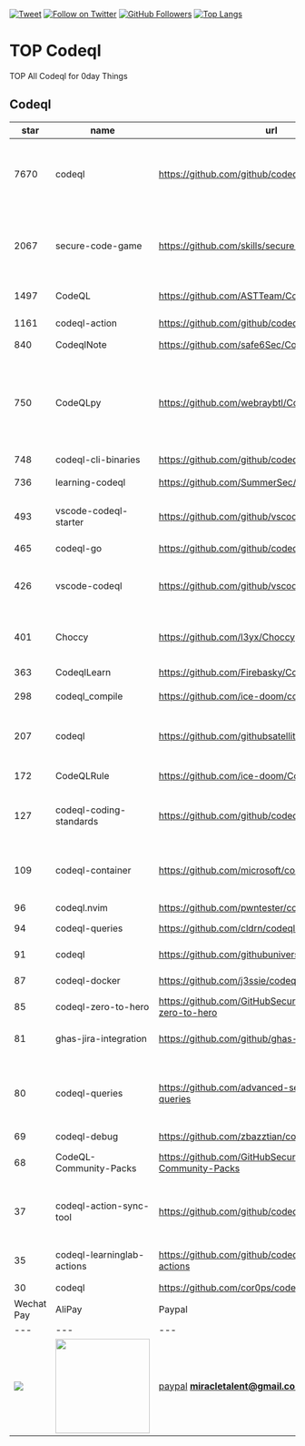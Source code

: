 [![Tweet](https://img.shields.io/twitter/url/http/Hktalent3135773.svg?style=social)](https://twitter.com/intent/follow?screen_name=Hktalent3135773) [![Follow on Twitter](https://img.shields.io/twitter/follow/Hktalent3135773.svg?style=social&label=Follow)](https://twitter.com/intent/follow?screen_name=Hktalent3135773) [![GitHub Followers](https://img.shields.io/github/followers/hktalent.svg?style=social&label=Follow)](https://github.com/hktalent/)
[![Top Langs](https://profile-counter.glitch.me/hktalent/count.svg)](https://51pwn.com)
<!-- header -->
# TOP Codeql
TOP All Codeql for 0day  Things
## Codeql
|star|name|url|des|
|---|---|---|---|
|7670|codeql|https://github.com/github/codeql|CodeQL: the libraries and queries that power security researchers around the world, as well as code scanning in GitHub Advanced Security|
|2067|secure-code-game|https://github.com/skills/secure-code-game|A GitHub Security Lab initiative, providing an in-repo learning experience, where learners secure intentionally vulnerable code.|
|1497|CodeQL|https://github.com/ASTTeam/CodeQL|《深入理解CodeQL》Finding vulnerabilities with CodeQL.|
|1161|codeql-action|https://github.com/github/codeql-action|Actions for running CodeQL analysis|
|840|CodeqlNote|https://github.com/safe6Sec/CodeqlNote|Codeql学习笔记|
|750|CodeQLpy|https://github.com/webraybtl/CodeQLpy|CodeQLpy是一款基于CodeQL实现的半自动化代码审计工具，目前仅支持java语言。实现从源码反编译，数据库生成，脆弱性发现的全过程，可以辅助代码审计人员快速定位源码可能存在的漏洞。|
|748|codeql-cli-binaries|https://github.com/github/codeql-cli-binaries|Binaries for the CodeQL CLI|
|736|learning-codeql|https://github.com/SummerSec/learning-codeql|CodeQL Java 全网最全的中文学习资料|
|493|vscode-codeql-starter|https://github.com/github/vscode-codeql-starter|Starter workspace to use with the CodeQL extension for Visual Studio Code.|
|465|codeql-go|https://github.com/github/codeql-go|The CodeQL extractor and libraries for Go.|
|426|vscode-codeql|https://github.com/github/vscode-codeql|An extension for Visual Studio Code that adds rich language support for CodeQL|
|401|Choccy|https://github.com/l3yx/Choccy|GitHub项目监控 && CodeQL自动扫描   (GitHub project monitoring && CodeQL automatic analysis)|
|363|CodeqlLearn|https://github.com/Firebasky/CodeqlLearn|记录学习codeql的过程|
|298|codeql_compile|https://github.com/ice-doom/codeql_compile|自动反编译闭源应用，创建codeql数据库|
|207|codeql|https://github.com/githubsatelliteworkshops/codeql|GitHub Satellite 2020 workshops on finding security vulnerabilities with CodeQL for Java/JavaScript.|
|172|CodeQLRule|https://github.com/ice-doom/CodeQLRule|个人使用CodeQL编写的一些规则|
|127|codeql-coding-standards|https://github.com/github/codeql-coding-standards|This repository contains CodeQL queries and libraries which support various Coding Standards.|
|109|codeql-container|https://github.com/microsoft/codeql-container|Prepackaged and precompiled github codeql container for rapid analysis, deployment and development.|
|96|codeql.nvim|https://github.com/pwntester/codeql.nvim|CodeQL plugin for Neovim|
|94|codeql-queries|https://github.com/cldrn/codeql-queries|My CodeQL queries collection|
|91|codeql|https://github.com/githubuniverseworkshops/codeql|CodeQL workshops for GitHub Universe|
|87|codeql-docker|https://github.com/j3ssie/codeql-docker|Ready to use docker image for CodeQL|
|85|codeql-zero-to-hero|https://github.com/GitHubSecurityLab/codeql-zero-to-hero|CodeQL zero to hero blog post series challenges|
|81|ghas-jira-integration|https://github.com/github/ghas-jira-integration|Synchronize GitHub Code Scanning alerts to Jira issues|
|80|codeql-queries|https://github.com/advanced-security/codeql-queries|[Deprecated] GitHub's Field Team's CodeQL Custom Queries, Suites, and Configurations. See GitHubSecurityLab/CodeQL-Community-Packs instead|
|69|codeql-debug|https://github.com/zbazztian/codeql-debug||
|68|CodeQL-Community-Packs|https://github.com/GitHubSecurityLab/CodeQL-Community-Packs|Collection of community-driven CodeQL query, library and extension packs|
|37|codeql-action-sync-tool|https://github.com/github/codeql-action-sync-tool|A tool for syncing the CodeQL Action from GitHub.com to GitHub Enterprise Server, including copying the CodeQL bundle.|
|35|codeql-learninglab-actions|https://github.com/github/codeql-learninglab-actions|Actions and Images for use in Learning Lab courses for CodeQL|
|30|codeql|https://github.com/cor0ps/codeql|收集规则|# Donation
| Wechat Pay | AliPay | Paypal | BTC Pay |BCH Pay |
| --- | --- | --- | --- | --- |
|<img src=https://raw.githubusercontent.com/hktalent/myhktools/main/md/wc.png>|<img width=166 src=https://raw.githubusercontent.com/hktalent/myhktools/main/md/zfb.png>|[paypal](https://www.paypal.me/pwned2019) **miracletalent@gmail.com**|<img width=166 src=https://raw.githubusercontent.com/hktalent/myhktools/main/md/BTC.png>|<img width=166 src=https://raw.githubusercontent.com/hktalent/myhktools/main/md/BCH.jpg>|

